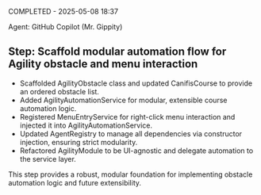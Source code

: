 COMPLETED - 2025-05-08 18:37

Agent: GitHub Copilot (Mr. Gippity)

## Step: Scaffold modular automation flow for Agility obstacle and menu interaction

-   Scaffolded AgilityObstacle class and updated CanifisCourse to provide an ordered obstacle list.
-   Added AgilityAutomationService for modular, extensible course automation logic.
-   Registered MenuEntryService for right-click menu interaction and injected it into AgilityAutomationService.
-   Updated AgentRegistry to manage all dependencies via constructor injection, ensuring strict modularity.
-   Refactored AgilityModule to be UI-agnostic and delegate automation to the service layer.

This step provides a robust, modular foundation for implementing obstacle automation logic and future extensibility.
